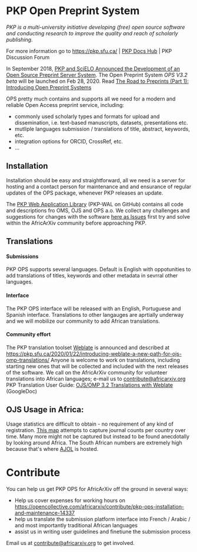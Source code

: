 # PKP Open Preprint System

*PKP is a multi-university initiative developing (free) open source software and conducting research to improve the quality and reach of scholarly publishing.* 

For more information go to https://pkp.sfu.ca/ | [PKP Docs Hub](https://docs.pkp.sfu.ca/) | PKP Discussion Forum

In September 2018, [PKP and SciELO Announced the Development of an Open Source Preprint Server System](https://pkp.sfu.ca/2018/09/22/pkp-and-scielo-announce-development-of-open-source-preprint-server-system/).
The Open Preprint System *OPS V3.2 beta* will be launched on Feb 28, 2020. Read [The Road to Preprints (Part 1): Introducing Open Preprint Systems](https://pkp.sfu.ca/2020/02/24/the-road-to-preprints-part-1-introducing-open-preprint-systems/)

OPS pretty much contains and supports all we need for a modern and reliable Open Access preprint service, including: 
- commonly used scholarly types and formats for upload and dissemination, i.e. text-based manuscripts, datasets, presentations etc.
- mutliple languages submission / translations of title, abstract, keywords, etc.
- integration options for ORCID, CrossRef, etc.
- …

## Installation 
Installation should be easy and straightforward, all we need is a server for hosting and a contact person for maintenance and and ensurance of regular updates of the OPS package, whenever PKP releases an update.

The [PKP Web Application Library](https://github.com/pkp/pkp-lib) (PKP-WAL on GitHub) contains all code and descriptions fro OMS, OJS and OPS a.o.
We collect any challenges and suggestions for changes with the software [here as Issues](https://github.com/AfricArxiv/preprint-repository/issues) first try and solve within the AfricArXiv community before approaching PKP. 


## Translations
#### Submissions
PKP OPS supports several languages. Default is English with oppotunities to add translations of titles, keywords and other metadata in sevrral other languages.

#### Interface
The PKP OPS interface will be released with an English, Portuguese and Spanish interface.
Translations to other langauges are aprtially underway and we will mobilize our community to add African translations.

#### Community effort
The PKP translation toolset [Weblate](https://weblate.org/en/) is announced and described at https://pkp.sfu.ca/2020/01/22/introducing-weblate-a-new-path-for-ojs-omp-translations/
Anyone is welcome to work on translations, including starting new ones that will be collected and included with the next releases of the software.
We call on the AfricArXiv community for volunteer translations into African languages; e-mail us to contribute@africarxiv.org PKP Translation User Guide: [OJS/OMP 3.2 Translations with Weblate](https://docs.google.com/document/d/16WvPzofTMPlsTwivo_czEvKWrIQEpdcWyqpgXSbokBQ/edit) (GoogleDoc)


## OJS Usage in Africa: 
Usage statistics are difficult to obtain - no requirement of any kind of registration. 
[This map](https://pkp.sfu.ca/ojs/ojs-usage/ojs-map/) attempts to capture journal counts per country over time. Many more might not be captured but instead to be found anecdotally by looking around Africa. 
The South African numbers are extremely high because that's where [AJOL](ajol.info/) is hosted. 


# Contribute
You can help us get PKP OPS for AfricArXiv off the ground in several ways:
- Help us cover expenses for working hours on https://opencollective.com/africarxiv/contribute/pkp-ops-installation-and-maintenance-14337
- help us translate the submission platform interface into French / Arabic / and most importantly traditional African languages
- assist us in writing user guidelines and finetiune the submission process

Email us at [contribute@africarxiv.org](mailto:contribute@africarxiv.org) to get involved.
